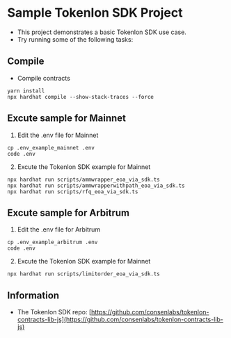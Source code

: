 # Sample Tokenlon SDK Project

- This project demonstrates a basic Tokenlon SDK use case.
- Try running some of the following tasks:

## Compile

- Compile contracts

```shell
yarn install
npx hardhat compile --show-stack-traces --force
```

## Excute sample for Mainnet

1. Edit the .env file for Mainnet

```shell
cp .env_example_mainnet .env
code .env
```

2. Excute the Tokenlon SDK example for Mainnet

```shell
npx hardhat run scripts/ammwrapper_eoa_via_sdk.ts
npx hardhat run scripts/ammwrapperwithpath_eoa_via_sdk.ts
npx hardhat run scripts/rfq_eoa_via_sdk.ts
```

## Excute sample for Arbitrum

1. Edit the .env file for Arbitrum

```shell
cp .env_example_arbitrum .env
code .env
```

2. Excute the Tokenlon SDK example for Mainnet

```shell
npx hardhat run scripts/limitorder_eoa_via_sdk.ts
```

## Information

- The Tokenlon SDK repo: [https://github.com/consenlabs/tokenlon-contracts-lib-js](https://github.com/consenlabs/tokenlon-contracts-lib-js)
